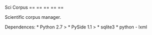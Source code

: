 Sci Corpus
== == == == ==

Scientific corpus manager.

Dependences:
    * Python 2.7 >
    * PySide 1.1 >
    * sqlite3
    * python - lxml
